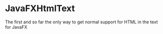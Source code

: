 # JavaFXHtmlText
The first and so far the only way to get normal support for HTML in the text for JavaFX
